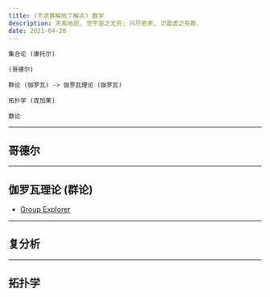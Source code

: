 ```yaml
---
title: (不求甚解地了解点) 数学
description: 天高地迥, 觉宇宙之无穷; 兴尽悲来, 识盈虚之有数.
date: 2021-04-20
---
```


```
集合论 (康托尔)

(哥德尔)

群论 (伽罗瓦) -> 伽罗瓦理论 (伽罗瓦)

拓扑学 (庞加莱)

数论
```

------------------

## 哥德尔

------------------

## 伽罗瓦理论 (群论)

* [Group Explorer](https://github.com/nathancarter/group-explorer)

------------------

## 复分析

------------------

## 拓扑学
